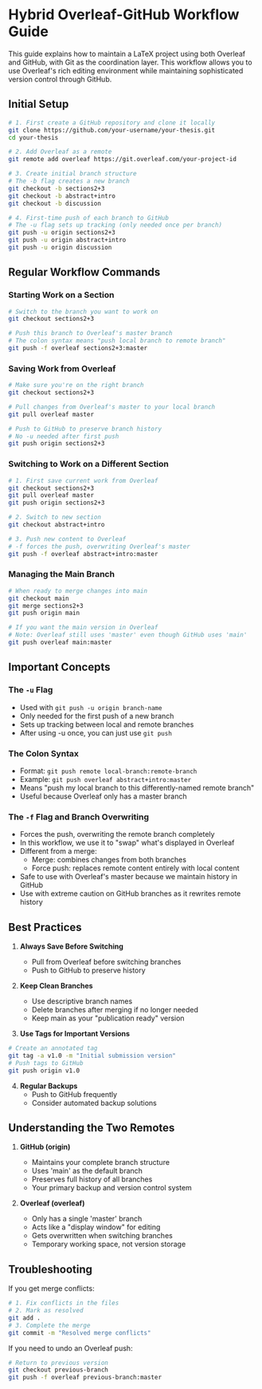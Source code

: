 # Hybrid Overleaf-GitHub Workflow Guide

This guide explains how to maintain a LaTeX project using both Overleaf and GitHub, with Git as the coordination layer. This workflow allows you to use Overleaf's rich editing environment while maintaining sophisticated version control through GitHub.

## Initial Setup

```bash
# 1. First create a GitHub repository and clone it locally
git clone https://github.com/your-username/your-thesis.git
cd your-thesis

# 2. Add Overleaf as a remote
git remote add overleaf https://git.overleaf.com/your-project-id

# 3. Create initial branch structure
# The -b flag creates a new branch
git checkout -b sections2+3
git checkout -b abstract+intro
git checkout -b discussion

# 4. First-time push of each branch to GitHub
# The -u flag sets up tracking (only needed once per branch)
git push -u origin sections2+3
git push -u origin abstract+intro
git push -u origin discussion
```

## Regular Workflow Commands

### Starting Work on a Section

```bash
# Switch to the branch you want to work on
git checkout sections2+3

# Push this branch to Overleaf's master branch
# The colon syntax means "push local branch to remote branch"
git push -f overleaf sections2+3:master
```

### Saving Work from Overleaf

```bash
# Make sure you're on the right branch
git checkout sections2+3

# Pull changes from Overleaf's master to your local branch
git pull overleaf master

# Push to GitHub to preserve branch history
# No -u needed after first push
git push origin sections2+3
```

### Switching to Work on a Different Section

```bash
# 1. First save current work from Overleaf
git checkout sections2+3
git pull overleaf master
git push origin sections2+3

# 2. Switch to new section
git checkout abstract+intro

# 3. Push new content to Overleaf
# -f forces the push, overwriting Overleaf's master
git push -f overleaf abstract+intro:master
```

### Managing the Main Branch

```bash
# When ready to merge changes into main
git checkout main
git merge sections2+3
git push origin main

# If you want the main version in Overleaf
# Note: Overleaf still uses 'master' even though GitHub uses 'main'
git push overleaf main:master
```

## Important Concepts

### The `-u` Flag
- Used with `git push -u origin branch-name`
- Only needed for the first push of a new branch
- Sets up tracking between local and remote branches
- After using -u once, you can just use `git push`

### The Colon Syntax
- Format: `git push remote local-branch:remote-branch`
- Example: `git push overleaf abstract+intro:master`
- Means "push my local branch to this differently-named remote branch"
- Useful because Overleaf only has a master branch

### The `-f` Flag and Branch Overwriting
- Forces the push, overwriting the remote branch completely
- In this workflow, we use it to "swap" what's displayed in Overleaf
- Different from a merge:
  - Merge: combines changes from both branches
  - Force push: replaces remote content entirely with local content
- Safe to use with Overleaf's master because we maintain history in GitHub
- Use with extreme caution on GitHub branches as it rewrites remote history

## Best Practices

1. **Always Save Before Switching**
   - Pull from Overleaf before switching branches
   - Push to GitHub to preserve history

2. **Keep Clean Branches**
   - Use descriptive branch names
   - Delete branches after merging if no longer needed
   - Keep main as your "publication ready" version

3. **Use Tags for Important Versions**
```bash
# Create an annotated tag
git tag -a v1.0 -m "Initial submission version"
# Push tags to GitHub
git push origin v1.0
```

4. **Regular Backups**
   - Push to GitHub frequently
   - Consider automated backup solutions

## Understanding the Two Remotes

1. **GitHub (origin)**
   - Maintains your complete branch structure
   - Uses 'main' as the default branch
   - Preserves full history of all branches
   - Your primary backup and version control system

2. **Overleaf (overleaf)**
   - Only has a single 'master' branch
   - Acts like a "display window" for editing
   - Gets overwritten when switching branches
   - Temporary working space, not version storage

## Troubleshooting

If you get merge conflicts:
```bash
# 1. Fix conflicts in the files
# 2. Mark as resolved
git add .
# 3. Complete the merge
git commit -m "Resolved merge conflicts"
```

If you need to undo an Overleaf push:
```bash
# Return to previous version
git checkout previous-branch
git push -f overleaf previous-branch:master
```
